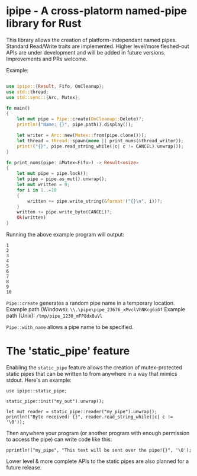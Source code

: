 # ipipe - A cross-platorm named-pipe library for Rust

This library allows the creation of platform-independant named pipes. Standard Read/Write traits are implemented. Higher level/more fleshed-out APIs are under development and will be added in future versions. Improvements and PRs welcome.

Example:
```rust

use ipipe::{Result, Fifo, OnCleanup};
use std::thread;
use std::sync::{Arc, Mutex};

fn main()
{
    let mut pipe = Pipe::create(OnCleanup::Delete)?;
    println!("Name: {}", pipe.path().display());

    let writer = Arc::new(Mutex::from(pipe.clone()));
    let thread = thread::spawn(move || print_nums(&thread_writer));
    print!("{}", pipe.read_string_while(|c| c != CANCEL).unwrap());
}

fn print_nums(pipe: &Mutex<Fifo>) -> Result<usize>
{
    let mut pipe = pipe.lock();
    let pipe = pipe.as_mut().unwrap();
    let mut written = 0;
    for i in 1..=10
    {
        written += pipe.write_string(&format!("{}\n", i))?;
    }
    written += pipe.write_byte(CANCEL)?;
    Ok(written)
}
```

Running the above example program will output:
```
1
2
3
4
5
6
7
8
9
10
```

`Pipe::create` generates a random pipe name in a temporary location.
Example path (Windows):
`\\.\pipe\pipe_23676_xMvclVhNKcg6iGf`
Example path (Unix):
`/tmp/pipe_1230_mFP8dx8uVl`

`Pipe::with_name` allows a pipe name to be specified.

# The 'static_pipe' feature
Enabling the `static_pipe` feature allows the creation of mutex-protected static pipes that can be written to from anywhere in a way that mimics stdout. Here's an example:

```
use ipipe::static_pipe;

static_pipe::init("my_out").unwrap();

let mut reader = static_pipe::reader("my_pipe").unwrap();
println!("Byte received: {}", reader.read_string_while(|c| c != '\0'));

```
Then anywhere your program (or another program with enough permission to access the pipe) can write code like this:

```
pprintln!("my_pipe", "This text will be sent over the pipe!{}", '\0');
```

Lower level & more complete APIs to the static pipes are also planned for a future release. 